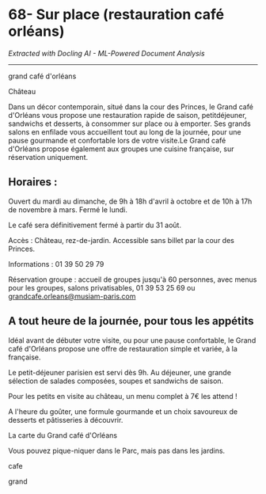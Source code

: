 # 68- Sur place (restauration café orléans)

*Extracted with Docling AI - ML-Powered Document Analysis*

---

grand café d'orléans

Château

Dans un décor contemporain, situé dans la cour des Princes, le Grand café d'Orléans vous propose une restauration rapide de saison, petitdéjeuner, sandwichs et desserts, à consommer sur place ou à emporter. Ses grands salons en enfilade vous accueillent tout au long de la journée, pour une pause gourmande et confortable lors de votre visite.Le Grand café d'Orléans propose également aux groupes une cuisine française, sur réservation uniquement.

## Horaires :

Ouvert du mardi au dimanche, de 9h à 18h d'avril à octobre et de 10h à 17h de novembre à mars. Fermé le lundi.

Le café sera définitivement fermé à partir du 31 août.

Accès : Château, rez-de-jardin.  Accessible  sans  billet  par  la  cour des Princes.

Informations : 01 39 50 29 79

Réservation  groupe  : accueil  de  groupes  jusqu'à  60  personnes, avec menus pour les groupes, salons privatisables, 01 39 53 25 69 ou grandcafe.orleans@musiam-paris.com

## A tout heure de la journée, pour tous les appétits

Idéal avant de débuter votre visite, ou pour une pause confortable, le  Grand café d'Orléans propose une offre de restauration simple et variée, à la française.

Le  petit-déjeuner  parisien  est  servi  dès  9h.  Au  déjeuner,  une grande sélection de salades composées, soupes et sandwichs de saison.

Pour  les  petits  en  visite  au  château,  un  menu  complet  à  7€  les attend !

A l'heure du goûter, une formule gourmande et un choix savoureux de desserts et pâtisseries à découvrir.

La carte du Grand café d'Orléans

Vous pouvez pique-niquer dans le Parc, mais pas dans les jardins.

cafe

grand

<!-- image -->